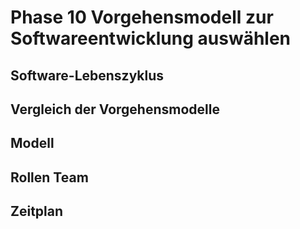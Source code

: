 # Phase 10 Vorgehensmodell zur Softwareentwicklung auswählen
## Software-Lebenszyklus
## Vergleich der Vorgehensmodelle 
## Modell
## Rollen Team
## Zeitplan  

